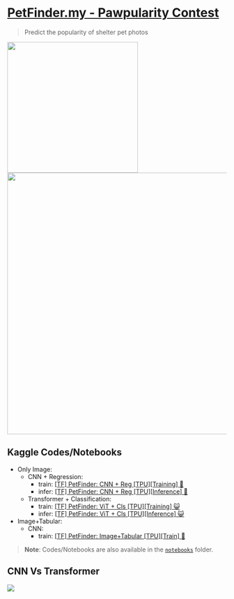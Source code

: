 # [PetFinder.my - Pawpularity Contest](https://www.kaggle.com/c/petfinder-pawpularity-score)
> Predict the popularity of shelter pet photos

<img src="https://user-images.githubusercontent.com/36858976/137309662-8670e854-8736-4393-b2a7-a5d545f63da5.png" width=300>

<img src="https://www.petfinder.my/images/cuteness_meter.jpg" width=600>


## Kaggle Codes/Notebooks
* Only Image:
    * CNN + Regression:
        * train: [[TF] PetFinder: CNN + Reg [TPU][Training] 🐶](https://www.kaggle.com/awsaf49/tf-petfinder-image-tpu-train)
        * infer: [[TF] PetFinder: CNN + Reg [TPU][Inference] 🐶](https://www.kaggle.com/awsaf49/tf-petfinder-image-tpu-infer)
    * Transformer + Classification:
        * train: [[TF] PetFinder: ViT + Cls [TPU][Training] 😺](https://www.kaggle.com/awsaf49/tf-petfinder-vit-cls-tpu-train)
        * infer: [[TF] PetFinder: ViT + Cls [TPU][Inference] 😺](https://www.kaggle.com/code/awsaf49/tf-petfinder-vit-cls-tpu-infer)
* Image+Tabular:
    * CNN:
        * train: [[TF] PetFinder: Image+Tabular [TPU][Train] 🐶](https://www.kaggle.com/awsaf49/tf-petfinder-image-tabular-tpu-train)

> **Note**: Codes/Notebooks are also available in the [`notebooks`](/notebooks) folder.

## CNN Vs Transformer
<img src="https://github.com/awsaf49/PetFinder/blob/main/image/cvt-smaller.gif">

